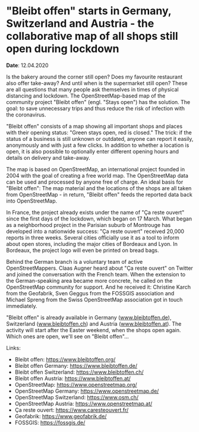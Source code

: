 # "Bleibt offen" starts in Germany, Switzerland and Austria - the collaborative map of all shops still open during lockdown

**Date**: 12.04.2020

Is the bakery around the corner still open? Does my favourite restaurant also offer take-away? And until when is the supermarket still open? These are all questions that many people ask themselves in times of physical distancing and lockdown. The OpenStreetMap-based map of the community project "Bleibt offen" (engl. "Stays open") has the solution. The goal: to save unnecessary trips and thus reduce the risk of infection with the coronavirus.

"Bleibt offen" consists of a map showing all important shops and places with their opening status: "Green stays open, red is closed." The trick: if the status of a business is still unknown or outdated, anyone can report it easily, anonymously and with just a few clicks. In addition to whether a location is open, it is also possible to optionally enter different opening hours and details on delivery and take-away.

The map is based on OpenStreetMap, an international project founded in 2004 with the goal of creating a free world map. The OpenStreetMap data can be used and processed by anyone free of charge. An ideal basis for "Bleibt offen": The map material and the locations of the shops are all taken from OpenStreetMap - in return, "Bleibt offen" feeds the reported data back into OpenStreetMap.

In France, the project already exists under the name of "Ça reste ouvert" since the first days of the lockdown, which began on 17 March. What began as a neighborhood project in the Parisian suburb of Montrouge has developed into a nationwide success: "Ça reste ouvert" received 20,000 reports in three weeks. Several cities officially use it as a tool to inform about open stores, including the major cities of Bordeaux and Lyon. In Bordeaux, the project logo will even be printed on bread bags.

Behind the German branch is a voluntary team of active OpenStreetMappers. Claas Augner heard about "Ça reste ouvert" on Twitter and joined the conversation with the French team. When the extension to the German-speaking area became more concrete, he called on the OpenStreetMap community for support. And he received it: Christine Karch from the Geofabrik, Sven Geggus from the FOSSGIS association and Michael Spreng from the Swiss OpenStreetMap association got in touch immediately.

"Bleibt offen" is already available in Germany (www.bleibtoffen.de), Switzerland (www.bleibtoffen.ch) and Austria (www.bleibtoffen.at). The activity will start after the Easter weekend, when the shops open again. Which ones are open, we'll see on "Bleibt offen"...

Links:
* Bleibt offen: https://www.bleibtoffen.org/
* Bleibt offen Germany: https://www.bleibtoffen.de/
* Bleibt offen Switzerland: https://www.bleibtoffen.ch/
* Bleibt offen Austria: https://www.bleibtoffen.at/
* OpenStreetMap: https://www.openstreetmap.org/
* OpenStreetMap Germany: https://www.openstreetmap.de/
* OpenStreetMap Switzerland: https://www.osm.ch/
* OpenStreetMap Austria: https://www.openstreetmap.at/
* Ça reste ouvert: https://www.caresteouvert.fr/
* Geofabrik: https://www.geofabrik.de/
* FOSSGIS: https://fossgis.de/